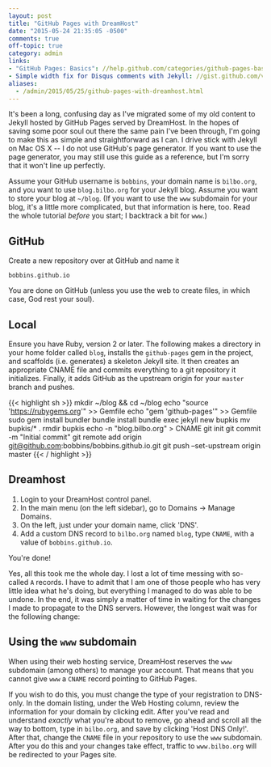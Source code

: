 ```yaml
---
layout: post
title: "GitHub Pages with DreamHost"
date: "2015-05-24 21:35:05 -0500"
comments: true
off-topic: true
category: admin
links:
- "GitHub Pages: Basics": //help.github.com/categories/github-pages-basics/
- Simple width fix for Disqus comments with Jekyll: //gist.github.com/vermiculus/54ff79fc4d98f401bf15
aliases:
  - /admin/2015/05/25/github-pages-with-dreamhost.html
---
```


It's been a long, confusing day as I've migrated some of my old
content to Jekyll hosted by GitHub Pages served by DreamHost.  In the
hopes of saving some poor soul out there the same pain I've been
through, I'm going to make this as simple and straightforward as I
can.  I drive stick with Jekyll on Mac OS X -- I do not use GitHub's
page generator.  If you want to use the page generator, you may still
use this guide as a reference, but I'm sorry that it won't line up
perfectly.

<!--more-->

Assume your GitHub username is `bobbins`, your domain name is
`bilbo.org`, and you want to use `blog.bilbo.org` for your Jekyll
blog.  Assume you want to store your blog at `~/blog`.  (If you want
to use the `www` subdomain for your blog, it's a little more
complicated, but that information is here, too.  Read the whole
tutorial *before* you start; I backtrack a bit for `www`.)

## GitHub

Create a new repository over at GitHub and name it

    bobbins.github.io

You are done on GitHub (unless you use the web to create files, in
which case, God rest your soul).

## Local

Ensure you have Ruby, version 2 or later.  The following makes a
directory in your home folder called `blog`, installs the
`github-pages` gem in the project, and scaffolds (i.e. generates) a
skeleton Jekyll site.  It then creates an appropriate CNAME file and
commits everything to a git repository it initializes.  Finally, it
adds GitHub as the upstream origin for your `master` branch and
pushes.

{{< highlight sh >}}
mkdir ~/blog && cd ~/blog
echo "source 'https://rubygems.org'" >> Gemfile
echo "gem 'github-pages'" >> Gemfile
sudo gem install bundler
bundle install
bundle exec jekyll new bupkis
mv bupkis/* .
rmdir bupkis
echo -n "blog.bilbo.org" > CNAME
git init
git commit -m "Initial commit"
git remote add origin git@github.com:bobbins/bobbins.github.io.git
git push –set-upstream origin master
{{< / highlight >}}

## Dreamhost

1. Login to your DreamHost control panel.
2. In the main menu (on the left sidebar), go to Domains → Manage
   Domains.
3. On the left, just under your domain name, click 'DNS'.
3. Add a custom DNS record to `bilbo.org` named `blog`, type `CNAME`,
   with a value of `bobbins.github.io`.

You're done!

Yes, all this took me the whole day.  I lost a lot of time messing
with so-called `A` records.  I have to admit that I am one of those
people who has very little idea what he's doing, but everything I
managed to do was able to be undone.  In the end, it was simply a
matter of time in waiting for the changes I made to propagate to the
DNS servers.  However, the longest wait was for the following change:

## Using the `www` subdomain

When using their web hosting service, DreamHost reserves the `www`
subdomain (among others) to manage your account.  That means that you
cannot give `www` a `CNAME` record pointing to GitHub Pages.

If you wish to do this, you must change the type of your registration
to DNS-only.  In the domain listing, under the Web Hosting column,
review the information for your domain by clicking edit.  After you've
read and understand *exactly* what you're about to remove, go ahead
and scroll all the way to bottom, type in `bilbo.org`, and save by
clicking 'Host DNS Only!'.  After that, change the `CNAME` file in
your repository to use the `www` subdomain.  After you do this and
your changes take effect, traffic to `www.bilbo.org` will be
redirected to your Pages site.
